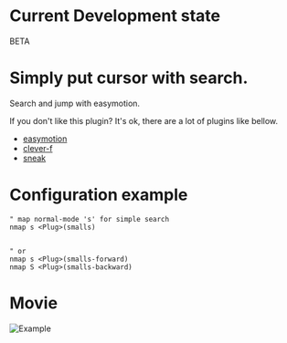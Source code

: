 # Current Development state
BETA

# Simply put cursor with search.

Search and jump with easymotion.

If you don't like this plugin? It's ok, there are a lot of plugins like bellow.  

* [easymotion](https://github.com/Lokaltog/vim-easymotion)
* [clever-f](https://github.com/rhysd/clever-f.vim)
* [sneak](https://github.com/justinmk/vim-sneak)

# Configuration example

    " map normal-mode 's' for simple search
    nmap s <Plug>(smalls)


    " or 
    nmap s <Plug>(smalls-forward)
    nmap S <Plug>(smalls-backward)

# Movie
![Example](https://github.com/t9md/t9md/blob/master/img/vim-smalls.gif?raw=true)
